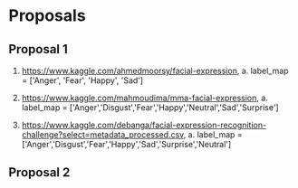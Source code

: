 # Proposals

## Proposal 1


1. https://www.kaggle.com/ahmedmoorsy/facial-expression, 
   a. label_map = ['Anger', 'Fear', 'Happy', 'Sad']


2.   https://www.kaggle.com/mahmoudima/mma-facial-expression, 
   a. label_map = ['Anger','Disgust','Fear','Happy','Neutral','Sad','Surprise']
   
   
3. https://www.kaggle.com/debanga/facial-expression-recognition-challenge?select=metadata_processed.csv, 
   a. label_map = ['Anger','Disgust','Fear','Happy','Sad','Surprise','Neutral']
   
   
## Proposal 2
